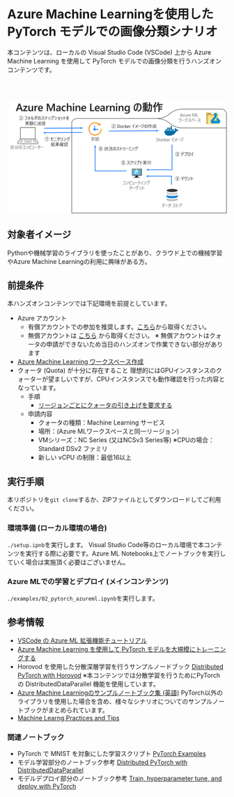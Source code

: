 # Azure Machine Learningを使用した PyTorch モデルでの画像分類シナリオ

本コンテンツは、ローカルの Visual Studio Code (VSCode) 上から Azure Machine Learning を使用して PyTorch モデルでの画像分類を行うハンズオンコンテンツです。

<br></br>

![](./img/AML_flow_image.png)

## 対象者イメージ
Pythonや機械学習のライブラリを使ったことがあり、クラウド上での機械学習やAzure Machine Learningの利用に興味がある方。


## 前提条件
本ハンズオンコンテンツでは下記環境を前提としています。
- Azure アカウント
    - 有償アカウントでの参加を推奨します。[こちら](https://azure.microsoft.com/ja-jp/pricing/purchase-options/pay-as-you-go/)から取得ください。
    - 無償アカウントは [こちら](https://azure.microsoft.com/ja-jp/free/) から取得ください。
※ 無償アカウントはクォータの申請ができないため当日のハンズオンで作業できない部分があります
- [Azure Machine Learning ワークスペース作成](https://docs.microsoft.com/ja-jp/azure/machine-learning/how-to-manage-workspace?tabs=azure-portal)
- クォータ (Quota) が十分に存在すること
    理想的にはGPUインスタンスのクォーターが望ましいですが、CPUインスタンスでも動作確認を行った内容となっています。
    - 手順
        - [リージョンごとにクォータの引き上げを要求する](https://docs.microsoft.com/ja-jp/azure/azure-portal/supportability/regional-quota-requests#request-a-quota-increase-by-region-from-help--support)
    - 申請内容
        - クォータの種類：Machine Learning サービス
        - 場所：(Azure MLワークスペースと同一リージョン)
        - VMシリーズ：NC Series (又はNCSv3 Series等)
            ※CPUの場合：Standard DSv2 ファミリ
        - 新しい vCPU の制限：最低16以上


## 実行手順
本リポジトリを`git clone`するか、ZIPファイルとしてダウンロードしてご利用ください。

### 環境準備 (ローカル環境の場合)
`./setup.ipnb`を実行します。
Visual Studio Code等のローカル環境で本コンテンツを実行する際に必要です。Azure ML Notebooks上でノートブックを実行していく場合は実施頂く必要はございません。

### Azure MLでの学習とデプロイ (メインコンテンツ)
`./examples/02_pytorch_azureml.ipynb`を実行します。

## 参考情報
- [VSCode の Azure ML 拡張機能チュートリアル](https://docs.microsoft.com/ja-jp/azure/machine-learning/tutorial-setup-vscode-extension)
- [Azure Machine Learning を使用して PyTorch モデルを大規模にトレーニングする](https://docs.microsoft.com/ja-jp/azure/machine-learning/how-to-train-pytorch#distributeddataparallel)
- Horovod を使用した分散深層学習を行うサンプルノードブック
[Distributed PyTorch with Horovod](https://github.com/Azure/MachineLearningNotebooks/blob/master/how-to-use-azureml/ml-frameworks/pytorch/distributed-pytorch-with-horovod/distributed-pytorch-with-horovod.ipynb)
    ※本コンテンツでは分散学習を行うためにPyTorch の DistributedDataParallel 機能を使用しています。
- [Azure Machine Learningのサンプルノートブック集 (英語)](https://github.com/Azure/MachineLearningNotebooks)
    PyTorch以外のライブラリを使用した場合を含め、様々なシナリオについてのサンプルノートブックがまとめられています。
- [Machine Learng Practices and Tips](https://azure.github.io/machine-learning-best-practices/#/)

### 関連ノートブック
- PyTorch で MNIST を対象にした学習スクリプト [PyTorch Examples](https://github.com/pytorch/examples)
- モデル学習部分のノートブック参考
[Distributed PyTorch with DistributedDataParallel](https://github.com/Azure/MachineLearningNotebooks/blob/master/how-to-use-azureml/ml-frameworks/pytorch/distributed-pytorch-with-distributeddataparallel/distributed-pytorch-with-distributeddataparallel.ipynb)
- モデルデプロイ部分のノートブック参考
[Train, hyperparameter tune, and deploy with PyTorch](https://github.com/Azure/MachineLearningNotebooks/blob/master/how-to-use-azureml/ml-frameworks/pytorch/train-hyperparameter-tune-deploy-with-pytorch/train-hyperparameter-tune-deploy-with-pytorch.ipynb)
